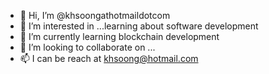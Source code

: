 - 👋 Hi, I’m @khsoongathotmaildotcom
- 👀 I’m interested in ...learning about software development
- 🌱 I’m currently learning blockchain development
- 💞️ I’m looking to collaborate on ...
- 📫 I can be reach at khsoong@hotmail.com

<!---
khsoongathotmaildotcom/khsoongathotmaildotcom is a ✨ special ✨ repository because its `README.md` (this file) appears on your GitHub profile.
You can click the Preview link to take a look at your changes.
--->

